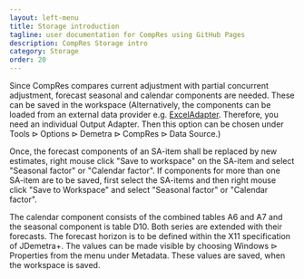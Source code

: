 ```yaml
---
layout: left-menu
title: Storage introduction
tagline: user documentation for CompRes using GitHub Pages
description: CompRes Storage intro
category: Storage
order: 20
---
```


Since CompRes compares current adjustment with partial concurrent adjustment, forecast seasonal and calendar components are needed. These can be saved in the workspace (Alternatively, the components can be loaded from an external data provider e.g. [ExcelAdapter](excelAdapter). Therefore, you need an individual Output Adapter. Then this option can be chosen under $\text{Tools} \rhd \text{Options} \rhd \text{Demetra} \rhd \text{CompRes} \rhd \text{Data Source}$.) 

Once, the forecast components of an SA-item shall be replaced by new estimates, right mouse click "Save to workspace" on the SA-item and select "Seasonal factor" or "Calendar factor". If components for more than one SA-item are to be saved, first select the SA-items and then right mouse click "Save to Workspace" and select "Seasonal factor" or "Calendar factor".

The calendar component consists of the combined tables A6 and A7 and the seasonal component is table D10. Both series are extended with their forecasts. The forecast horizon is to be defined within the X11 specification of JDemetra+. The values can be made visible by choosing $\text{Windows} \rhd \text{Properties}$ from the menu under Metadata. These values are saved, when the workspace is saved.
